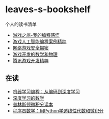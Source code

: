 # leaves-s-bookshelf
个人的读书清单

* [游戏之旅-我的编程感悟](https://book.douban.com/subject/1441780)
* [游戏人工智能编程案例精粹](https://book.douban.com/subject/3081930/)
* [网络游戏安全揭密](https://book.douban.com/subject/3612076/)
* [游戏开发的数学和物理](https://book.douban.com/subject/26274169/)
* [腾讯游戏开发精粹](https://book.douban.com/subject/34778851/)


## 在读
* [机器学习编程：从编码到深度学习]()
* [深度学习的数学](https://book.douban.com/subject/33414479/)
* [普林斯顿微积分读本](https://book.douban.com/subject/26899701/)
* [程序员数学：用Python学透线性代数和微积分](https://book.douban.com/subject/35689348/)
